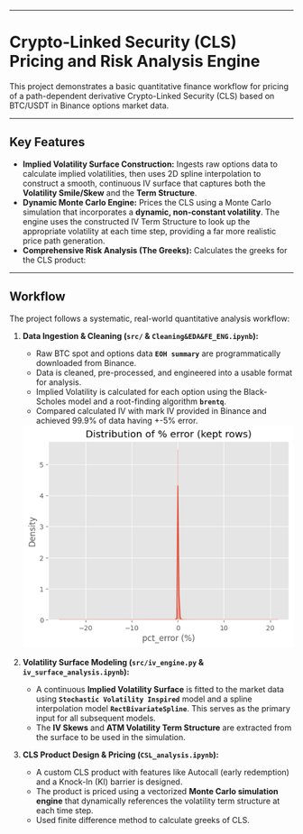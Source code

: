 -----

# Crypto-Linked Security (CLS) Pricing and Risk Analysis Engine

This project demonstrates a basic quantitative finance workflow for pricing of a path-dependent derivative Crypto-Linked Security (CLS) based on BTC/USDT in Binance options market data.

-----

## Key Features

  * **Implied Volatility Surface Construction:** Ingests raw options data to calculate implied volatilities, then uses 2D spline interpolation to construct a smooth, continuous IV surface that captures both the **Volatility Smile/Skew** and the **Term Structure**.
  * **Dynamic Monte Carlo Engine:** Prices the CLS using a Monte Carlo simulation that incorporates a **dynamic, non-constant volatility**. The engine uses the constructed IV Term Structure to look up the appropriate volatility at each time step, providing a far more realistic price path generation.
  * **Comprehensive Risk Analysis (The Greeks):** Calculates the greeks for the CLS product:

-----

## Workflow

The project follows a systematic, real-world quantitative analysis workflow:

1.  **Data Ingestion & Cleaning (`src/` & `Cleaning&EDA&FE_ENG.ipynb`):**

      * Raw BTC spot and options data **`EOH summary`** are programmatically downloaded from Binance.
      * Data is cleaned, pre-processed, and engineered into a usable format for analysis.
      * Implied Volatility is calculated for each option using the Black-Scholes model and a root-finding algorithm **`brentq`**.
      * Compared calculated IV with mark IV provided in Binance and achieved 99.9% of data having +-5% error.
      <img src="outputs/iv_error_distribution.png" alt="IV Calculation Error Distribution" width="500"/>

2.  **Volatility Surface Modeling (`src/iv_engine.py` & `iv_surface_analysis.ipynb`):**

      * A continuous **Implied Volatility Surface** is fitted to the market data using **`Stochastic Volatility Inspired`** model and a spline interpolation model **`RectBivariateSpline`**. This serves as the primary input for all subsequent models.
      * The **IV Skews** and **ATM Volatility Term Structure** are extracted from the surface to be used in the simulation.

3.  **CLS Product Design & Pricing (`CSL_analysis.ipynb`):**

      * A custom CLS product with features like Autocall (early redemption) and a Knock-In (KI) barrier is designed.
      * The product is priced using a vectorized **Monte Carlo simulation engine** that dynamically references the volatility term structure at each time step.
      * Used finite difference method to calculate greeks of CLS.